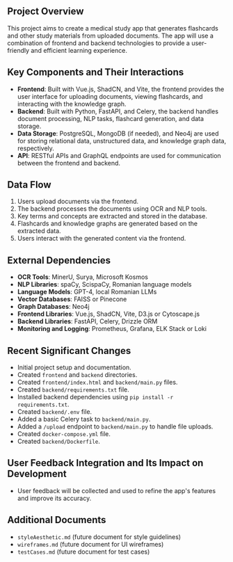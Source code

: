 ## Project Overview
This project aims to create a medical study app that generates flashcards and other study materials from uploaded documents. The app will use a combination of frontend and backend technologies to provide a user-friendly and efficient learning experience.

## Key Components and Their Interactions
- **Frontend**: Built with Vue.js, ShadCN, and Vite, the frontend provides the user interface for uploading documents, viewing flashcards, and interacting with the knowledge graph.
- **Backend**: Built with Python, FastAPI, and Celery, the backend handles document processing, NLP tasks, flashcard generation, and data storage.
- **Data Storage**: PostgreSQL, MongoDB (if needed), and Neo4j are used for storing relational data, unstructured data, and knowledge graph data, respectively.
- **API**: RESTful APIs and GraphQL endpoints are used for communication between the frontend and backend.

## Data Flow
1. Users upload documents via the frontend.
2. The backend processes the documents using OCR and NLP tools.
3. Key terms and concepts are extracted and stored in the database.
4. Flashcards and knowledge graphs are generated based on the extracted data.
5. Users interact with the generated content via the frontend.

## External Dependencies
- **OCR Tools**: MinerU, Surya, Microsoft Kosmos
- **NLP Libraries**: spaCy, ScispaCy, Romanian language models
- **Language Models**: GPT-4, local Romanian LLMs
- **Vector Databases**: FAISS or Pinecone
- **Graph Databases**: Neo4j
- **Frontend Libraries**: Vue.js, ShadCN, Vite, D3.js or Cytoscape.js
- **Backend Libraries**: FastAPI, Celery, Drizzle ORM
- **Monitoring and Logging**: Prometheus, Grafana, ELK Stack or Loki

## Recent Significant Changes
- Initial project setup and documentation.
- Created `frontend` and `backend` directories.
- Created `frontend/index.html` and `backend/main.py` files.
- Created `backend/requirements.txt` file.
- Installed backend dependencies using `pip install -r requirements.txt`.
- Created `backend/.env` file.
- Added a basic Celery task to `backend/main.py`.
- Added a `/upload` endpoint to `backend/main.py` to handle file uploads.
- Created `docker-compose.yml` file.
- Created `backend/Dockerfile`.

## User Feedback Integration and Its Impact on Development
- User feedback will be collected and used to refine the app's features and improve its accuracy.

## Additional Documents
- `styleAesthetic.md` (future document for style guidelines)
- `wireframes.md` (future document for UI wireframes)
- `testCases.md` (future document for test cases)